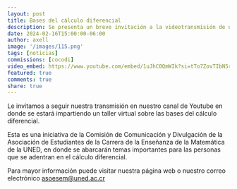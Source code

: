 ```yaml
---
layout: post
title: Bases del cálculo diferencial
description: Se presenta un breve invitación a la videotransmisión de un taller impartido por la COCODI de la ASOESEM UNED
date: 2024-02-16T15:00:00-06:00
author: axell
image: '/images/115.png'
tags: [noticias]
commissions: [cocodi]
video_embed: https://www.youtube.com/embed/1uJhC0QmWIk?si=tTo7ZovTIbN5rnsU
featured: true
comments: true
share: true
---
```


Le invitamos a seguir nuestra transmisión en nuestro canal de Youtube en donde se estará impartiendo un taller virtual sobre las bases del cálculo diferencial. 

Esta es una iniciativa de la Comisión de Comunicación y Divulgación de la Asociación de Estudiantes de la Carrera de la Enseñanza de la Matemática de la UNED, en donde se abarcarán temas importantes para las personas que se adentran en el cálculo diferencial. 

Para mayor información puede visitar nuestra página web o nuestro correo electrónico asoesem@uned.ac.cr
